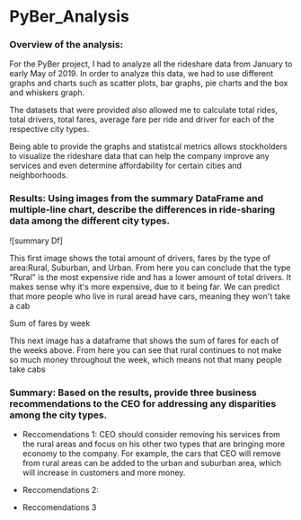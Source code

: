 # PyBer_Analysis

### Overview of the analysis:

For the PyBer project, I had to analyze all the rideshare data from January to early May of 2019. In order to analyze this data, we had to use different graphs and charts such as scatter plots, bar graphs, pie charts and the box and whiskers graph. 

The datasets that were provided also allowed me to calculate total rides, total drivers, total fares, average fare per ride and driver for each of the respective city types.

Being able to provide the graphs and statistcal metrics allows stockholders to visualize the rideshare data that can help the company improve any services and even determine affordability for certain cities and neighborhoods.


### Results: Using images from the summary DataFrame and multiple-line chart, describe the differences in ride-sharing data among the different city types.
![summary Df]

This first image shows the total amount of drivers, fares by the type of area:Rural, Suburban, and Urban. From here you can conclude that the type "Rural" is the most expensive ride and has a lower  amount of total drivers. It makes sense why it's more expensive, due to it being far. We can predict that more people who live in rural aread have cars, meaning they won't take a cab

Sum of fares by week

This next image has a dataframe that shows the sum of fares for each of the weeks above. From here you can see that rural continues to not make so much money throughout the week, which means not that many people take cabs


### Summary: Based on the results, provide three business recommendations to the CEO for addressing any disparities among the city types.

- Reccomendations 1: CEO should consider removing his services from the rural areas and focus on his other two types that are bringing more economy to the company. For example, the cars that CEO will remove from rural areas can be added to the urban and suburban area, which will increase in customers and more money.

- Reccomendations 2:
- Reccomendations 3
